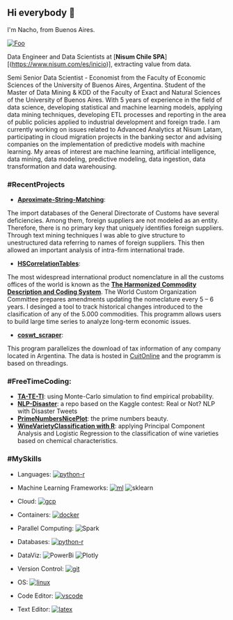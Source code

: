 ## Hi everybody 👋

I'm Nacho, from Buenos Aires. 

<a href="https://www.linkedin.com/in/ignacio-ibarra-116194150" rel="ignacio-ibarra">![Foo](https://img.shields.io/badge/linkedin-%230077B5.svg?style=for-the-badge&logo=linkedin&logoColor=white)</a>


Data Engineer and Data Scientists at [**Nisum Chile SPA**][(https://www.nisum.com/es/inicio)], extracting value from data. 

Semi Senior Data Scientist - Economist from the Faculty of Economic Sciences of the University of Buenos Aires, Argentina. Student of the Master of Data Mining & KDD of the Faculty of Exact and Natural Sciences of the University of Buenos Aires. With 5 years of experience in the field of data science, developing statistical and machine learning models, applying data mining techniques, developing ETL processes and reporting in the area of public policies applied to industrial development and foreign trade. I am currently working on issues related to Advanced Analytics at Nisum Latam, participating in cloud migration projects in the banking sector and advising companies on the implementation of predictive models with machine learning. My areas of interest are machine learning, artificial intelligence, data mining, data modeling, predictive modeling, data ingestion,  data transformation and data warehousing.


### #RecentProjects  

  * [**Aproximate-String-Matching**](https://github.com/Ignacio-Ibarra/Approximate-String-Matching): 

The import databases of the General Directorate of Customs have several deficiencies. Among them, foreign suppliers are not modeled as an entity. Therefore, there is no primary key that uniquely identifies foreign suppliers. Through text mining techniques I was able to give structure to unestructured data referring to names of foreign suppliers. This then allowed an important analysis of intra-firm international trade.

  * [**HSCorrelationTables**](https://github.com/Ignacio-Ibarra/HSCorrelationTables):

The most widespread international product nomenclature in all the customs offices of the world is known as the [**The Harmonized Commodity Description and Coding System**](http://www.wcoomd.org/en/topics/nomenclature/overview/what-is-the-harmonized-system.aspx#:~:text=The%20Harmonized%20Commodity%20Description%20and,World%20Customs%20Organization%20(WCO).). The World Custom Organization Committee prepares amendments updating the nomeclature every 5 – 6 years. I desinged a tool to track historical changes introduced to the clasification of any of the 5.000 commodities. This programm allows users to build large time series to analyze long-term economic issues. 

  * [**coswt_scraper**](https://github.com/Ignacio-Ibarra/coswt_scraper): 

This program parallelizes the download of tax information of any company located in Argentina. The data is hosted in [CuitOnline](https://www.cuitonline.com/) and the programm is based on threadings. 

### #FreeTimeCoding: 

  * [**TA-TE-TI**](https://github.com/Ignacio-Ibarra/TA-TE-TI-simulation): using Monte-Carlo simulation to find empirical probability. 
  * [**NLP-Disaster**](https://github.com/Ignacio-Ibarra/NLP-Disasters): a repo based on the Kaggle contest: Real or Not? NLP with Disaster Tweets
  * [**PrimeNumbersNicePlot**](https://github.com/Ignacio-Ibarra/PrimeNumbersNicePlot): the prime numbers beauty. 
  * [**WineVarietyClassification with R**](https://github.com/Ignacio-Ibarra/WineVarietyClassification): applying Principal Component Analysis and Logistic Regression to the classification of wine varieties based on chemical characteristics.


### #MySkills

  * Languages: [![python-r](https://skillicons.dev/icons?i=py,r)](https://skillicons.dev)

  * Machine Learning Frameworks: [![ml](https://skillicons.dev/icons?i=tensorflow)](https://skillicons.dev) ![sklearn](https://upload.wikimedia.org/wikipedia/commons/0/05/Scikit_learn_logo_small.svg)
  
  * Cloud: [![gcp](https://skillicons.dev/icons?i=gcp)](https://skillicons.dev)
  
  * Containers: [![docker](https://skillicons.dev/icons?i=docker)](https://skillicons.dev)

  * Parallel Computing: ![Spark](https://img.shields.io/badge/Apache_Spark-FFFFFF?style=for-the-badge&logo=apachespark&logoColor=#E35A16)

  * Databases: [![python-r](https://skillicons.dev/icons?i=mongodb,sqlite,postgres)](https://skillicons.dev)

  * DataViz: ![PowerBi](https://img.shields.io/badge/PowerBI-F2C811?style=for-the-badge&logo=Power%20BI&logoColor=white) ![Plotly](https://img.shields.io/badge/Plotly-239120?style=for-the-badge&logo=plotly&logoColor=white)

  * Version Control: [![git](https://skillicons.dev/icons?i=git)](https://skillicons.dev)

  * OS: [![linux](https://skillicons.dev/icons?i=linux)](https://skillicons.dev)

  * Code Editor: [![vscode](https://skillicons.dev/icons?i=vscode)](https://skillicons.dev)

  * Text Editor: [![latex](https://skillicons.dev/icons?i=latex)](https://skillicons.dev)
